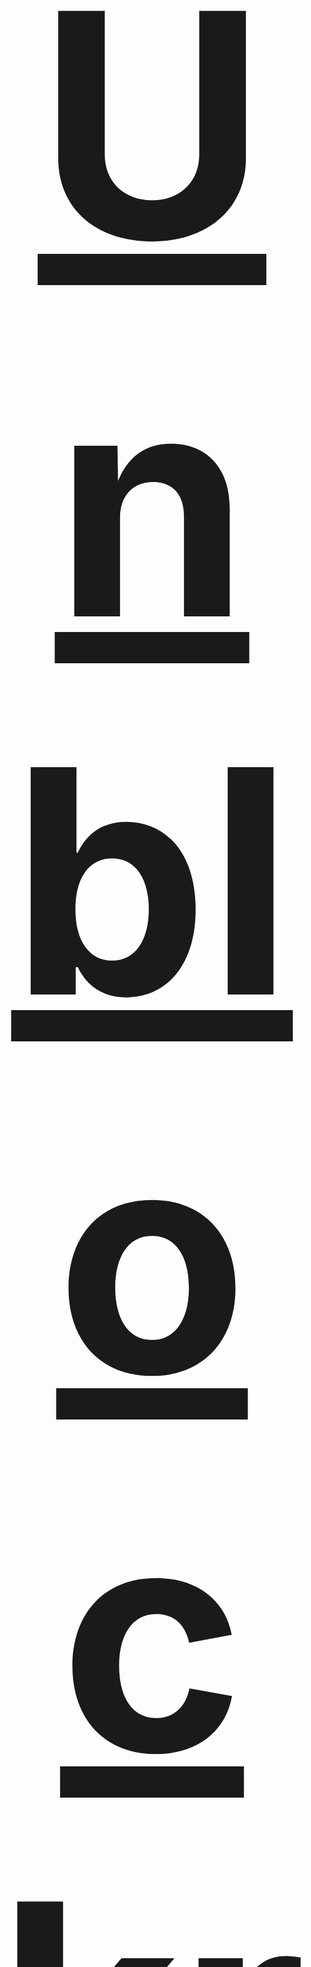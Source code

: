 <div align="center">
  <h1 style="font-size: 500px;"><a href="https://annotate.villainsrule.xyz">Unblockrr</a></h1>
  <p>Hi, there.</p>
</div>

